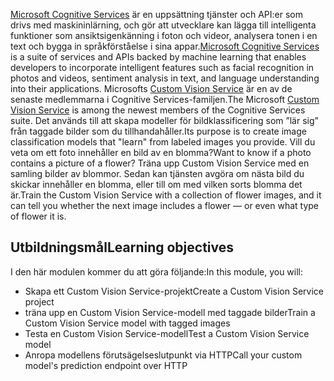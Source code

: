 <span data-ttu-id="03e21-101">[Microsoft Cognitive Services](https://azure.microsoft.com/services/cognitive-services/ "Microsoft Cognitive Services") är en uppsättning tjänster och API:er som drivs med maskininlärning, och gör att utvecklare kan lägga till intelligenta funktioner som ansiktsigenkänning i foton och videor, analysera tonen i en text och bygga in språkförståelse i sina appar.</span><span class="sxs-lookup"><span data-stu-id="03e21-101">[Microsoft Cognitive Services](https://azure.microsoft.com/services/cognitive-services/ "Microsoft Cognitive Services") is a suite of services and APIs backed by machine learning that enables developers to incorporate intelligent features such as facial recognition in photos and videos, sentiment analysis in text, and language understanding into their applications.</span></span> <span data-ttu-id="03e21-102">Microsofts [Custom Vision Service](https://azure.microsoft.com/services/cognitive-services/custom-vision-service/) är en av de senaste medlemmarna i Cognitive Services-familjen.</span><span class="sxs-lookup"><span data-stu-id="03e21-102">The Microsoft [Custom Vision Service](https://azure.microsoft.com/services/cognitive-services/custom-vision-service/) is among the newest members of the Cognitive Services suite.</span></span> <span data-ttu-id="03e21-103">Det används till att skapa modeller för bildklassificering som ”lär sig” från taggade bilder som du tillhandahåller.</span><span class="sxs-lookup"><span data-stu-id="03e21-103">Its purpose is to create image classification models that "learn" from labeled images you provide.</span></span> <span data-ttu-id="03e21-104">Vill du veta om ett foto innehåller en bild av en blomma?</span><span class="sxs-lookup"><span data-stu-id="03e21-104">Want to know if a photo contains a picture of a flower?</span></span> <span data-ttu-id="03e21-105">Träna upp Custom Vision Service med en samling bilder av blommor. Sedan kan tjänsten avgöra om nästa bild du skickar innehåller en blomma, eller till om med vilken sorts blomma det är.</span><span class="sxs-lookup"><span data-stu-id="03e21-105">Train the Custom Vision Service with a collection of flower images, and it can tell you whether the next image includes a flower — or even what type of flower it is.</span></span>

## <a name="learning-objectives"></a><span data-ttu-id="03e21-106">Utbildningsmål</span><span class="sxs-lookup"><span data-stu-id="03e21-106">Learning objectives</span></span>

<span data-ttu-id="03e21-107">I den här modulen kommer du att göra följande:</span><span class="sxs-lookup"><span data-stu-id="03e21-107">In this module, you will:</span></span>

- <span data-ttu-id="03e21-108">Skapa ett Custom Vision Service-projekt</span><span class="sxs-lookup"><span data-stu-id="03e21-108">Create a Custom Vision Service project</span></span>
- <span data-ttu-id="03e21-109">träna upp en Custom Vision Service-modell med taggade bilder</span><span class="sxs-lookup"><span data-stu-id="03e21-109">Train a Custom Vision Service model with tagged images</span></span>
- <span data-ttu-id="03e21-110">Testa en Custom Vision Service-modell</span><span class="sxs-lookup"><span data-stu-id="03e21-110">Test a Custom Vision Service model</span></span>
- <span data-ttu-id="03e21-111">Anropa modellens förutsägelseslutpunkt via HTTP</span><span class="sxs-lookup"><span data-stu-id="03e21-111">Call your custom model's prediction endpoint over HTTP</span></span> 